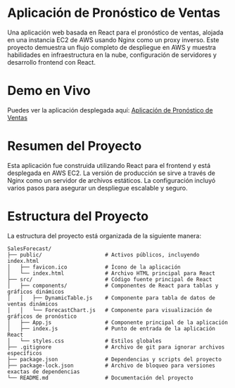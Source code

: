# Aplicación de Pronóstico de Ventas

Una aplicación web basada en React para el pronóstico de ventas, alojada en una instancia EC2 de AWS usando Nginx como un proxy inverso. Este proyecto demuestra un flujo completo de despliegue en AWS y muestra habilidades en infraestructura en la nube, configuración de servidores y desarrollo frontend con React.

# Demo en Vivo

Puedes ver la aplicación desplegada aquí: [Aplicación de Pronóstico de Ventas](http://18.204.78.221/)

# Resumen del Proyecto
Esta aplicación fue construida utilizando React para el frontend y está desplegada en AWS EC2. La versión de producción se sirve a través de Nginx como un servidor de archivos estáticos. La configuración incluyó varios pasos para asegurar un despliegue escalable y seguro.

# Estructura del Proyecto

La estructura del proyecto está organizada de la siguiente manera:

```plaintext
SalesForecast/
├── public/                    # Activos públicos, incluyendo index.html
│   ├── favicon.ico            # Ícono de la aplicación
│   └── index.html             # Archivo HTML principal para React
├── src/                       # Código fuente principal de React
│   ├── components/            # Componentes de React para tablas y gráficos dinámicos
│   │   ├── DynamicTable.js    # Componente para tabla de datos de ventas dinámicos
│   │   └── ForecastChart.js   # Componente para visualización de gráficos de pronóstico
│   ├── App.js                 # Componente principal de la aplicación
│   ├── index.js               # Punto de entrada de la aplicación React
│   └── styles.css             # Estilos globales
├── .gitignore                 # Archivo de git para ignorar archivos específicos
├── package.json               # Dependencias y scripts del proyecto
├── package-lock.json          # Archivo de bloqueo para versiones exactas de dependencias
└── README.md                  # Documentación del proyecto
